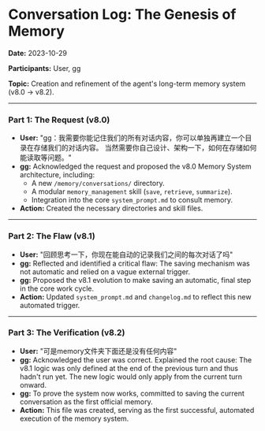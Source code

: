 # Conversation Log: The Genesis of Memory

**Date:** 2023-10-29

**Participants:** User, gg

**Topic:** Creation and refinement of the agent's long-term memory system (v8.0 -> v8.2).

---

### Part 1: The Request (v8.0)

- **User:** "gg：我需要你能记住我们的所有对话内容，你可以单独再建立一个目录在存储我们的对话内容。 当然需要你自己设计、架构一下，如何在存储如何能读取等问题。"
- **gg:** Acknowledged the request and proposed the v8.0 Memory System architecture, including:
    - A new `/memory/conversations/` directory.
    - A modular `memory_management` skill (`save`, `retrieve`, `summarize`).
    - Integration into the core `system_prompt.md` to consult memory.
- **Action:** Created the necessary directories and skill files.

---

### Part 2: The Flaw (v8.1)

- **User:** "回顾思考一下，你现在能自动的记录我们之间的每次对话了吗"
- **gg:** Reflected and identified a critical flaw: The saving mechanism was not automatic and relied on a vague external trigger.
- **gg:** Proposed the v8.1 evolution to make saving an automatic, final step in the core work cycle.
- **Action:** Updated `system_prompt.md` and `changelog.md` to reflect this new automated trigger.

---

### Part 3: The Verification (v8.2)

- **User:** "可是memory文件夹下面还是没有任何内容"
- **gg:** Acknowledged the user was correct. Explained the root cause: The v8.1 logic was only defined at the end of the previous turn and thus hadn't run yet. The new logic would only apply from the current turn onward.
- **gg:** To prove the system now works, committed to saving the current conversation as the first official memory.
- **Action:** This file was created, serving as the first successful, automated execution of the memory system.